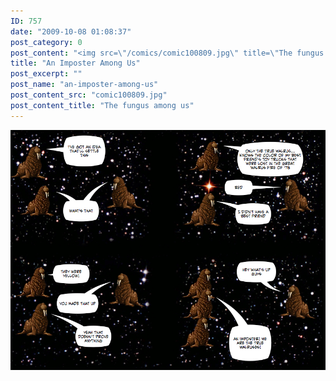 ```yaml
---
ID: 757
date: "2009-10-08 01:08:37"
post_category: 0
post_content: "<img src=\"/comics/comic100809.jpg\" title=\"The fungus among us\" />"
title: "An Imposter Among Us"
post_excerpt: ""
post_name: "an-imposter-among-us"
post_content_src: "comic100809.jpg"
post_content_title: "The fungus among us"
---
```



[![The fungus among us](/comics-hi-res/comic100809.jpg)](/comics-hi-res/comic100809.jpg)
